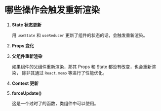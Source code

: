 # 哪些操作会触发重新渲染

1. **State 状态更新**

   用 `useState` 和 `useReducer` 更新了组件的状态的话，会触发重新渲染。

2. **Props 变化**

3. **父组件重新渲染**

   如果组件的父组件重新渲染，那其 Props 和 State 都没有改变，也会重新渲染，
   除非其通过 `React.memo` 等进行了性能优化。

4. **Context 更新**

5. **forceUpdate()**

   这是一个过时了的函数，类组件中可以使用。

